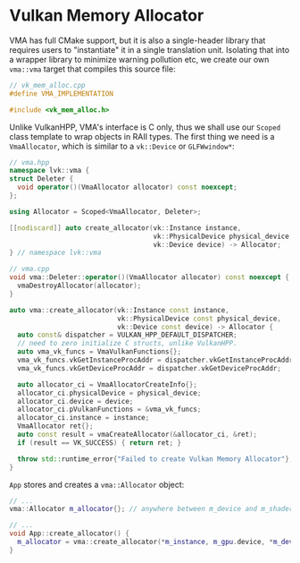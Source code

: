 # Vulkan Memory Allocator

VMA has full CMake support, but it is also a single-header library that requires users to "instantiate" it in a single translation unit. Isolating that into a wrapper library to minimize warning pollution etc, we create our own `vma::vma` target that compiles this source file:

```cpp
// vk_mem_alloc.cpp
#define VMA_IMPLEMENTATION

#include <vk_mem_alloc.h>
```

Unlike VulkanHPP, VMA's interface is C only, thus we shall use our `Scoped` class template to wrap objects in RAII types. The first thing we need is a `VmaAllocator`, which is similar to a `vk::Device` or `GLFWwindow*`:

```cpp
// vma.hpp
namespace lvk::vma {
struct Deleter {
  void operator()(VmaAllocator allocator) const noexcept;
};

using Allocator = Scoped<VmaAllocator, Deleter>;

[[nodiscard]] auto create_allocator(vk::Instance instance,
                                    vk::PhysicalDevice physical_device,
                                    vk::Device device) -> Allocator;
} // namespace lvk::vma

// vma.cpp
void vma::Deleter::operator()(VmaAllocator allocator) const noexcept {
  vmaDestroyAllocator(allocator);
}

auto vma::create_allocator(vk::Instance const instance,
                           vk::PhysicalDevice const physical_device,
                           vk::Device const device) -> Allocator {
  auto const& dispatcher = VULKAN_HPP_DEFAULT_DISPATCHER;
  // need to zero initialize C structs, unlike VulkanHPP.
  auto vma_vk_funcs = VmaVulkanFunctions{};
  vma_vk_funcs.vkGetInstanceProcAddr = dispatcher.vkGetInstanceProcAddr;
  vma_vk_funcs.vkGetDeviceProcAddr = dispatcher.vkGetDeviceProcAddr;

  auto allocator_ci = VmaAllocatorCreateInfo{};
  allocator_ci.physicalDevice = physical_device;
  allocator_ci.device = device;
  allocator_ci.pVulkanFunctions = &vma_vk_funcs;
  allocator_ci.instance = instance;
  VmaAllocator ret{};
  auto const result = vmaCreateAllocator(&allocator_ci, &ret);
  if (result == VK_SUCCESS) { return ret; }

  throw std::runtime_error{"Failed to create Vulkan Memory Allocator"};
}
```

`App` stores and creates a `vma::Allocator` object:

```cpp
// ...
vma::Allocator m_allocator{}; // anywhere between m_device and m_shader.

// ...
void App::create_allocator() {
  m_allocator = vma::create_allocator(*m_instance, m_gpu.device, *m_device);
}
```

